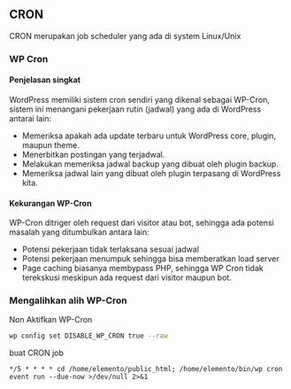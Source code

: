 ## CRON
CRON merupakan job scheduler yang ada di system Linux/Unix

### WP Cron
#### Penjelasan singkat
WordPress memiliki sistem cron sendiri yang dikenal sebagai WP-Cron, sistem ini menangani pekerjaan rutin (jadwal) yang ada di WordPress antarai lain:
- Memeriksa apakah ada update terbaru untuk WordPress core, plugin, maupun theme.
- Menerbitkan postingan yang terjadwal.
- Melakukan memeriksa jadwal backup yang dibuat oleh plugin backup.
- Memeriksa jadwal lain yang dibuat oleh plugin terpasang di WordPress kita.

#### Kekurangan WP-Cron
WP-Cron ditriger oleh request dari visitor atau bot, sehingga ada potensi masalah yang ditumbulkan antara lain:
- Potensi pekerjaan tidak terlaksana sesuai jadwal
- Potensi pekerjaan menumpuk sehingga bisa memberatkan load server
- Page caching biasanya membypass PHP, sehingga WP Cron tidak terekskusi meskipun ada request dari visitor maupun bot.

### Mengalihkan alih WP-Cron

Non Aktifkan WP-Cron
```bash
wp config set DISABLE_WP_CRON true --raw
```

buat CRON job
```
*/5 * * * * cd /home/elemento/public_html; /home/elemento/bin/wp cron event run --due-now >/dev/null 2>&1
```